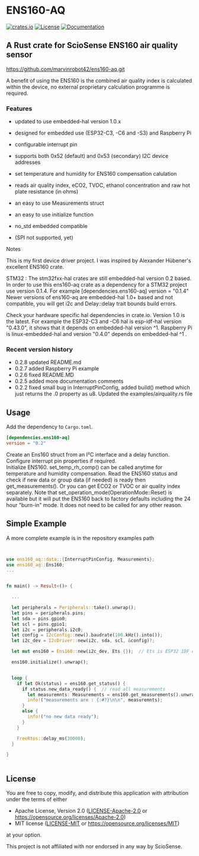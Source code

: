 # ENS160-AQ &emsp; 
[![crates.io](https://img.shields.io/crates/v/ens160-aq)](https://crates.io/crates/ens160-aq)
[![License](https://img.shields.io/badge/license-MIT%2FApache--2.0-blue.svg)](https://github.com/marvinrobot42/ens160-aq.git)
[![Documentation](https://docs.rs/ens160-aq/badge.svg)](https://docs.rs/ens160-aq)

## A Rust crate for ScioSense ENS160 air quality sensor 

<https://github.com/marvinrobot42/ens160-aq.git>

[ENS160-AQ]: https://www.sciosense.com/wp-content/uploads/documents/SC-001224-DS-9-ENS160-Datasheet.pdf

A benefit of using the ENS160 is the combined air quality index is calculated within the device, no external proprietary calculation programme is required. 

### Features

- updated to use embedded-hal version 1.0.x
- designed for embedded use (ESP32-C3, -C6 and -S3) and Raspberry Pi
- configurable interrupt pin
- supports both 0x52 (default) and 0x53 (secondary) I2C device addresses
- set temperature and humidity for ENS160 compensation calulation
- reads air quality index, eCO2, TVOC, ethanol concentration and raw hot plate resistance (in ohms)
- an easy to use Measurements struct
- an easy to use initialize function
- no_std embedded compatible

- (SPI not supported, yet)
  

Notes

This is my first device driver project.  I was inspired by Alexander Hübener's excellent ENS160 crate.

STM32  :  The stm32fxx-hal crates are still embedded-hal version 0.2 based.  In order to use this ens160-aq
          crate as a dependency for a STM32 project use version 0.1.4.  For example 
          [dependencies.ens160-aq]
          version = "0.1.4"
          Newer versions of ens160-aq are embedded-hal 1.0+ based and not compatible, you will get i2c and Delay::delay trait bounds build errors.
          
Check your hardware specific hal dependencies in crate.io.  Version 1.0 is the latest.  For example the ESP32-C3 and -C6 hal is esp-idf-hal version "0.43.0", it shows that it depends on embedded-hal version ^1.  Raspberry Pi is
linux-embedded-hal and version "0.4.0" depends on embedded-hal ^1 .

### Recent version history
  - 0.2.8 updated README.md
  - 0.2.7 added Raspberry Pi example
  - 0.2.6 fixed README.MD
  - 0.2.5 added more documentation comments
  - 0.2.2 fixed small bug in InterruptPinConfig, added build() method which just returns the .0 property 
          as u8. Updated the examples/airquality.rs file


Usage
----

Add the dependency to `Cargo.toml`.

~~~~toml
[dependencies.ens160-aq]
version = "0.2"
~~~~

Create an Ens160 struct from an I²C interface and a delay function.
Configure interrupt pin properties if required.  
Initialize ENS160.
set_temp_rh_comp() can be called anytime for temperature and humidity compensation.
Read the ENS160 status and check if new data or group data (if needed) is ready
then get_measurements().  Or you can get ECO2 or TVOC or air quality index separately. 
Note that set_operation_mode(OperationMode::Reset) is available but it will put the ENS160
back to factory defaults including the 24 hour "burn-in" mode.  It does not need to be called
for any other reason.


## Simple Example

A more complete example is in the repository examples path
~~~~rust


use ens160_aq::data::{InterruptPinConfig, Measurements};
use ens160_aq::Ens160;
...


fn main() -> Result<()> {

  ...

  let peripherals = Peripherals::take().unwrap();
  let pins = peripherals.pins;
  let sda = pins.gpio0;
  let scl = pins.gpio1;
  let i2c = peripherals.i2c0;
  let config = I2cConfig::new().baudrate(100.kHz().into());
  let i2c_dev = I2cDriver::new(i2c, sda, scl, &config)?;

  let mut ens160 = Ens160::new(i2c_dev, Ets {});  // Ets is ESP32 IDF delay function

  ens160.initialize().unwrap();


  loop {
    if let Ok(status) = ens160.get_status() {
      if status.new_data_ready() {  // read all measurements
        let measuremnts: Measurements = ens160.get_measurements().unwrap();
        info!("measurements are : {:#?}\n\n", measuremnts);
      }    
      else {
        info!("no new data ready");
      }  
    }

    FreeRtos::delay_ms(30000);
  }

}
    
~~~~


License
----

You are free to copy, modify, and distribute this application with attribution under the terms of either

 * Apache License, Version 2.0
   ([LICENSE-Apache-2.0](./LICENSE-Apache-2.0) or <https://opensource.org/licenses/Apache-2.0>)
 * MIT license
   ([LICENSE-MIT](./LICENSE-MIT) or <https://opensource.org/licenses/MIT>)

at your option.

This project is not affiliated with nor endorsed in any way by ScioSense.
